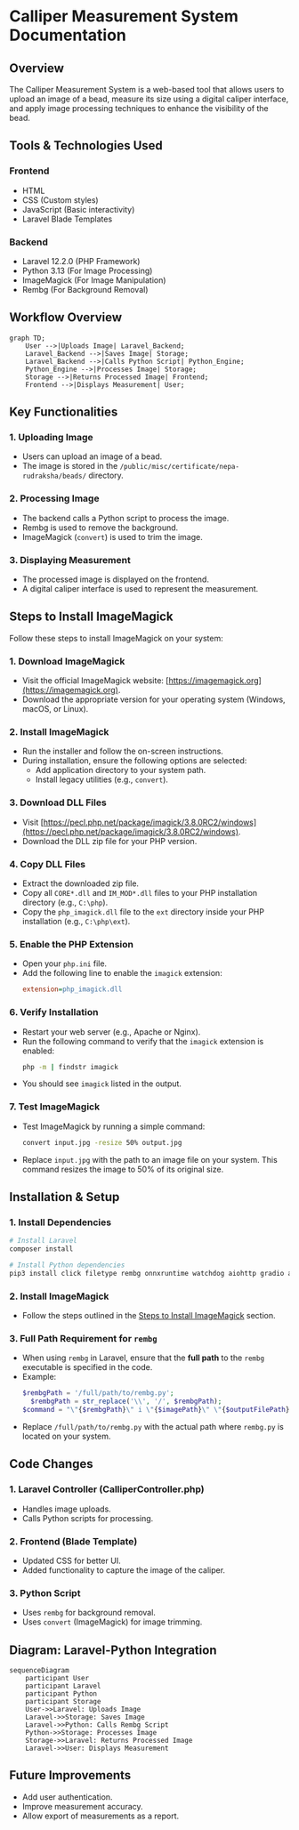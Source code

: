 # Calliper Measurement System Documentation

## Overview
The Calliper Measurement System is a web-based tool that allows users to upload an image of a bead, measure its size using a digital caliper interface, and apply image processing techniques to enhance the visibility of the bead.

## Tools & Technologies Used

### Frontend
- HTML
- CSS (Custom styles)
- JavaScript (Basic interactivity)
- Laravel Blade Templates

### Backend
- Laravel 12.2.0 (PHP Framework)
- Python 3.13 (For Image Processing)
- ImageMagick (For Image Manipulation)
- Rembg (For Background Removal)

## Workflow Overview
```mermaid
graph TD;
    User -->|Uploads Image| Laravel_Backend;
    Laravel_Backend -->|Saves Image| Storage;
    Laravel_Backend -->|Calls Python Script| Python_Engine;
    Python_Engine -->|Processes Image| Storage;
    Storage -->|Returns Processed Image| Frontend;
    Frontend -->|Displays Measurement| User;

```

## Key Functionalities

### 1. Uploading Image
- Users can upload an image of a bead.
- The image is stored in the `/public/misc/certificate/nepa-rudraksha/beads/` directory.

### 2. Processing Image
- The backend calls a Python script to process the image.
- Rembg is used to remove the background.
- ImageMagick (`convert`) is used to trim the image.

### 3. Displaying Measurement
- The processed image is displayed on the frontend.
- A digital caliper interface is used to represent the measurement.

## Steps to Install ImageMagick

Follow these steps to install ImageMagick on your system:

### 1. Download ImageMagick
- Visit the official ImageMagick website: [https://imagemagick.org](https://imagemagick.org).
- Download the appropriate version for your operating system (Windows, macOS, or Linux).

### 2. Install ImageMagick
- Run the installer and follow the on-screen instructions.
- During installation, ensure the following options are selected:
  - Add application directory to your system path.
  - Install legacy utilities (e.g., `convert`).

### 3. Download DLL Files
- Visit [https://pecl.php.net/package/imagick/3.8.0RC2/windows](https://pecl.php.net/package/imagick/3.8.0RC2/windows).
- Download the DLL zip file for your PHP version.

### 4. Copy DLL Files
- Extract the downloaded zip file.
- Copy all `CORE*.dll` and `IM_MOD*.dll` files to your PHP installation directory (e.g., `C:\php`).
- Copy the `php_imagick.dll` file to the `ext` directory inside your PHP installation (e.g., `C:\php\ext`).

### 5. Enable the PHP Extension
- Open your `php.ini` file.
- Add the following line to enable the `imagick` extension:
    ```ini
    extension=php_imagick.dll
    ```

### 6. Verify Installation
- Restart your web server (e.g., Apache or Nginx).
- Run the following command to verify that the `imagick` extension is enabled:
    ```bash
    php -m | findstr imagick
    ```
- You should see `imagick` listed in the output.

### 7. Test ImageMagick
- Test ImageMagick by running a simple command:
    ```bash
    convert input.jpg -resize 50% output.jpg
    ```
- Replace `input.jpg` with the path to an image file on your system. This command resizes the image to 50% of its original size.

## Installation & Setup

### 1. Install Dependencies
```bash
# Install Laravel
composer install

# Install Python dependencies
pip3 install click filetype rembg onnxruntime watchdog aiohttp gradio asyncer
```

### 2. Install ImageMagick
- Follow the steps outlined in the [Steps to Install ImageMagick](#steps-to-install-imagemagick) section.

### 3. Full Path Requirement for `rembg`
- When using `rembg` in Laravel, ensure that the **full path** to the `rembg` executable is specified in the code.
- Example:
    ```php
    $rembgPath = '/full/path/to/rembg.py'; 
      $rembgPath = str_replace('\\', '/', $rembgPath);
    $command = "\"{$rembgPath}\" i \"{$imagePath}\" \"{$outputFilePath}\"";
    ```
- Replace `/full/path/to/rembg.py` with the actual path where `rembg.py` is located on your system.

## Code Changes

### 1. Laravel Controller (CalliperController.php)
- Handles image uploads.
- Calls Python scripts for processing.

### 2. Frontend (Blade Template)
- Updated CSS for better UI.
- Added functionality to capture the image of the caliper.

### 3. Python Script
- Uses `rembg` for background removal.
- Uses `convert` (ImageMagick) for image trimming.

## Diagram: Laravel-Python Integration
```mermaid
sequenceDiagram
    participant User
    participant Laravel
    participant Python
    participant Storage
    User->>Laravel: Uploads Image
    Laravel->>Storage: Saves Image
    Laravel->>Python: Calls Rembg Script
    Python->>Storage: Processes Image
    Storage->>Laravel: Returns Processed Image
    Laravel->>User: Displays Measurement
```

## Future Improvements
- Add user authentication.
- Improve measurement accuracy.
- Allow export of measurements as a report.
